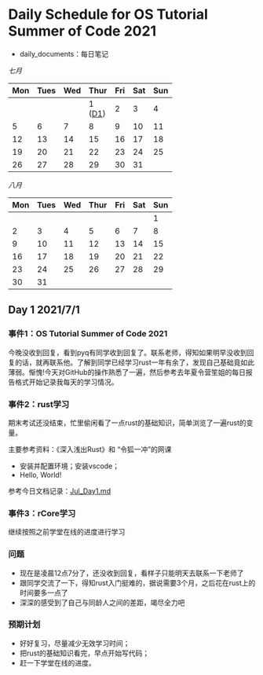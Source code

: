 # Daily Schedule for OS Tutorial Summer of Code 2021

- daily_documents：每日笔记


*七月*

| Mon               | Tues              | Wed                          | Thur                         | Fri                          | Sat               | Sun               |
| ----------------- | ----------------- | ---------------------------- | ---------------------------- | ---------------------------- | ----------------- | ----------------- |
|                   |                   | |1<br> ([D1](#day-1-202171))|2|3|4|
|5|6|7|8|9|10|11|
|12|13|14|15|16|17|18|
|19|20|21|22|23|24|25|
|26|27|28|29|30|31||



*八月*

| Mon               | Tues              | Wed                          | Thur                         | Fri                          | Sat               | Sun               |
| ----------------- | ----------------- | ---------------------------- | ---------------------------- | ---------------------------- | ----------------- | ----------------- |
|||||||1|
|2|3|4|5|6|7|8|
|9|10|11|12|13|14|15|
|16|17|18|19|20|21|22|
|23|24|25|26|27|28|29|
|30|31||


## Day 1 2021/7/1

### 事件1：OS Tutorial Summer of Code 2021
今晚没收到回复，看到pyq有同学收到回复了。联系老师，得知如果明早没收到回复的话，就再联系他。了解到同学已经学习rust一年有余了，发现自己基础竟如此薄弱。惭愧!今天对GitHub的操作熟悉了一遍，然后参考去年夏令营笙姐的每日报告格式开始记录我每天的学习情况。

### 事件2：rust学习

期末考试还没结束，忙里偷闲看了一点rust的基础知识，简单浏览了一遍rust的变量。

主要参考资料：《深入浅出Rust》和 “令狐一冲”的网课

- 安装并配置环境；安装vscode；
- Hello, World!

参考今日文档记录：[Jul_Day1.md](daily_documents/Jul_Day1.md)

### 事件3：rCore学习

继续按照之前学堂在线的进度进行学习

### 问题

- 现在是凌晨12点7分了，还没收到回复，看样子只能明天去联系一下老师了
- 跟同学交流了一下，得知rust入门挺难的，据说需要3个月，之后花在rust上的时间要多一点了
- 深深的感受到了自己与同龄人之间的差距，竭尽全力吧

### 预期计划

- 好好复习，尽量减少无效学习时间；
- 把rust的基础知识看完，早点开始写代码；
- 赶一下学堂在线的进度。
